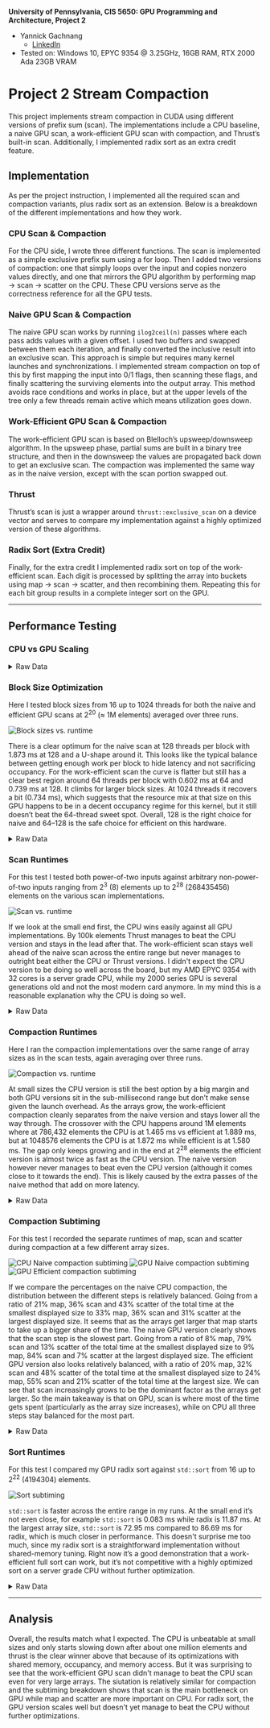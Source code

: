 **University of Pennsylvania, CIS 5650: GPU Programming and Architecture, Project 2**

* Yannick Gachnang
  * [LinkedIn](https://www.linkedin.com/in/yannickga/)
* Tested on: Windows 10, EPYC 9354 @ 3.25GHz, 16GB RAM, RTX 2000 Ada 23GB VRAM

Project 2 Stream Compaction
====================

This project implements stream compaction in CUDA using different versions of prefix sum (scan). The implementations include a CPU baseline, a naive GPU scan, a work-efficient GPU scan with compaction, and Thrust’s built-in scan. Additionally, I implemented radix sort as an extra credit feature.

## Implementation

As per the project instruction, I implemented all the required scan and compaction variants, plus radix sort as an extension. Below is a breakdown of the different implementations and how they work.


### CPU Scan & Compaction

For the CPU side, I wrote three different functions. The scan is implemented as a simple exclusive prefix sum using a for loop. Then I added two versions of compaction: one that simply loops over the input and copies nonzero values directly, and one that mirrors the GPU algorithm by performing map → scan → scatter on the CPU. These CPU versions serve as the correctness reference for all the GPU tests.  

### Naive GPU Scan & Compaction

The naive GPU scan works by running `ilog2ceil(n)` passes where each pass adds values with a given offset. I used two buffers and swapped between them each iteration, and finally converted the inclusive result into an exclusive scan. This approach is simple but requires many kernel launches and synchronizations. I implemented stream compaction on top of this by first mapping the input into 0/1 flags, then scanning these flags, and finally scattering the surviving elements into the output array. This method avoids race conditions and works in place, but at the upper levels of the tree only a few threads remain active which means utilization goes down.  

### Work-Efficient GPU Scan & Compaction

The work-efficient GPU scan is based on Blelloch’s upsweep/downsweep algorithm. In the upsweep phase, partial sums are built in a binary tree structure, and then in the downsweep the values are propagated back down to get an exclusive scan. The compaction was implemented the same way as in the naive version, except with the scan portion swapped out.

### Thrust

Thrust’s scan is just a wrapper around `thrust::exclusive_scan` on a device vector and serves to compare my implementation against a highly optimized version of these algorithms.

### Radix Sort (Extra Credit)

Finally, for the extra credit I implemented radix sort on top of the work-efficient scan. Each digit is processed by splitting the array into buckets using map → scan → scatter, and then recombining them. Repeating this for each bit group results in a complete integer sort on the GPU.  

---

## Performance Testing

### CPU vs GPU Scaling

<details>
  <summary>Raw Data</summary>
  

  
</details>

### Block Size Optimization

Here I tested block sizes from 16 up to 1024 threads for both the naive and efficient GPU scans at $2^{20}$ ($\approx$ 1M elements) averaged over three runs.

![Block sizes vs. runtime](images/block_size_runtimes.png)

There is a clear optimum for the naive scan at 128 threads per block with 1.873 ms at 128 and a U-shape around it. This looks like the typical balance between getting enough work per block to hide latency and not sacrificing occupancy. For the work-efficient scan the curve is flatter but still has a clear best region around 64 threads per block with 0.602 ms at 64 and 0.739 ms at 128. It climbs for larger block sizes. At 1024 threads it recovers a bit (0.734 ms), which suggests that the resource mix at that size on this GPU happens to be in a decent occupancy regime for this kernel, but it still doesn’t beat the 64-thread sweet spot. Overall, 128 is the right choice for naive and 64–128 is the safe choice for efficient on this hardware.

<details>
  <summary>Raw Data</summary>
  

  
</details>

### Scan Runtimes

For this test I tested both power-of-two inputs against arbitrary non-power-of-two inputs ranging from $2^3$ (8) elements up to $2^{28}$ (268435456) elements on the various scan implementations.

![Scan vs. runtime](images/scan_runtimes.png)

If we look at the small end first, the CPU wins easily against all GPU implementations. By 100k elements Thrust manages to beat the CPU version and stays in the lead after that. The work-efficient scan stays well ahead of the naive scan across the entire range but never manages to outright beat either the CPU or Thrust versions. I didn't expect the CPU version to be doing so well across the board, but my AMD EPYC 9354 with 32 cores is a server grade CPU, while my 2000 series GPU is several generations old and not the most modern card anymore. In my mind this is a reasonable explanation why the CPU is doing so well.

<details>
  <summary>Raw Data</summary>
  

  
</details>

### Compaction Runtimes

Here I ran the compaction implementations over the same range of array sizes as in the scan tests, again averaging over three runs.

![Compaction vs. runtime](images/compact_runtimes.png)

At small sizes the CPU version is still the best option by a big margin and both GPU versions sit in the sub-millisecond range but don’t make sense given the launch overhead. As the arrays grow, the work-efficient compaction cleanly separates from the naive version and stays lower all the way through. The crossover with the CPU happens around 1M elements where at 786,432 elements the CPU is at 1.465 ms vs efficient at 1.889 ms, but at 1048576 elements the CPU is at 1.872 ms while efficient is at 1.580 ms. The gap only keeps growing and in the end at $2^{28}$ elements the efficient version is almost twice as fast as the CPU version. The naive version however never manages to beat even the CPU version (although it comes close to it towards the end). This is likely caused by the extra passes of the naive method that add on more latency.

<details>
  <summary>Raw Data</summary>
  

  
</details>

### Compaction Subtiming

For this test I recorded the separate runtimes of map, scan and scatter during compaction at a few different array sizes.

![CPU Naive compaction subtiming](images/cpu_naive_compaction_subtiming.png)
![GPU Naive compaction subtiming](images/gpu_naive_compaction_subtiming.png)
![GPU Efficient compaction subtiming](images/gpu_efficient_compaction_subtiming.png)

If we compare the percentages on the naive CPU compaction, the distribution between the different steps is relatively balanced. Going from a ratio of 21% map, 36% scan and 43% scatter of the total time at the smallest displayed size to 33% map, 36% scan and 31% scatter at the largest displayed size. It seems that as the arrays get larger that map starts to take up a bigger share of the time. The naive GPU version clearly shows that the scan step is the slowest part. Going from a ratio of 8% map, 79% scan and 13% scatter of the total time at the smallest displayed size to 9% map, 84% scan and 7% scatter at the largest displayed size. The efficient GPU version also looks relatively balanced, with a ratio of 20% map, 32% scan and 48% scatter of the total time at the smallest displayed size to 24% map, 55% scan and 21% scatter of the total time at the largest size. We can see that scan increasingly grows to be the dominant factor as the arrays get larger. So the main takeaway is that on GPU, scan is where most of the time gets spent (particularly as the array size increases), while on CPU all three steps stay balanced for the most part.

<details>
  <summary>Raw Data</summary>
  

  
</details>

### Sort Runtimes

For this test I compared my GPU radix sort against `std::sort` from 16 up to $2^{22}$ (4194304) elements.

![Sort subtiming](images/sort_runtimes.png)

`std::sort` is faster across the entire range in my runs. At the small end it’s not even close, for example `std::sort` is 0.083 ms while radix is 11.87 ms. At the largest array size, `std::sort` is 72.95 ms compared to 86.69 ms for radix, which is much closer in performance. This doesn't surprise me too much, since my radix sort is a straightforward implementation without shared-memory tuning. Right now it’s a good demonstration that a work-efficient full sort can work, but it’s not competitive with a highly optimized sort on a server grade CPU without further optimization.

<details>
  <summary>Raw Data</summary>
  

  
</details>

---

## Analysis

Overall, the results match what I expected. The CPU is unbeatable at small sizes and only starts slowing down after about one million elements and thrust is the clear winner above that because of its optimizations with shared memory, occupancy, and memory access. But it was surprising to see that the work-efficient GPU scan didn't manage to beat the CPU scan even for very large arrays. The siutation is relatively similar for compaction and the subtiming breakdown shows that scan is the main bottleneck on GPU while map and scatter are more important on CPU. For radix sort, the GPU version scales well but doesn't yet manage to beat the CPU without further optimizations.
